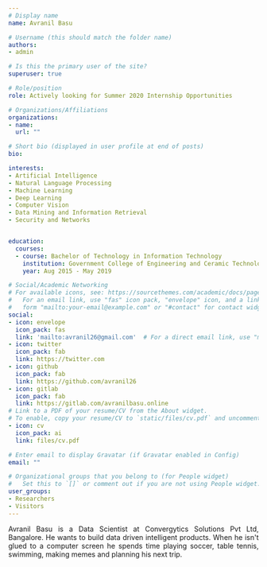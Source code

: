 ```yaml
---
# Display name
name: Avranil Basu

# Username (this should match the folder name)
authors:
- admin

# Is this the primary user of the site?
superuser: true

# Role/position
role: Actively looking for Summer 2020 Internship Opportunities

# Organizations/Affiliations
organizations:
- name: 
  url: ""

# Short bio (displayed in user profile at end of posts)
bio: 

interests:
- Artificial Intelligence
- Natural Language Processing
- Machine Learning
- Deep Learning
- Computer Vision
- Data Mining and Information Retrieval
- Security and Networks


education:
  courses:
  - course: Bachelor of Technology in Information Technology
    institution: Government College of Engineering and Ceramic Technology, Kolkata, India
    year: Aug 2015 - May 2019

# Social/Academic Networking
# For available icons, see: https://sourcethemes.com/academic/docs/page-builder/#icons
#   For an email link, use "fas" icon pack, "envelope" icon, and a link in the
#   form "mailto:your-email@example.com" or "#contact" for contact widget.
social:
- icon: envelope
  icon_pack: fas
  link: 'mailto:avranil26@gmail.com'  # For a direct email link, use "mailto:test@example.org".
- icon: twitter
  icon_pack: fab
  link: https://twitter.com
- icon: github
  icon_pack: fab
  link: https://github.com/avranil26
- icon: gitlab
  icon_pack: fab
  link: https://gitlab.com/avranilbasu.online
# Link to a PDF of your resume/CV from the About widget.
# To enable, copy your resume/CV to `static/files/cv.pdf` and uncomment the lines below.
- icon: cv
  icon_pack: ai
  link: files/cv.pdf

# Enter email to display Gravatar (if Gravatar enabled in Config)
email: ""

# Organizational groups that you belong to (for People widget)
#   Set this to `[]` or comment out if you are not using People widget.
user_groups:
- Researchers
- Visitors
---
```


<p style='text-align: justify;'> Avranil Basu is a Data Scientist at Convergytics Solutions Pvt Ltd, Bangalore. He wants to build data driven intelligent products. When he isn't glued to a computer screen he spends time playing soccer, table tennis, swimming, making memes and planning his next trip.</p>


